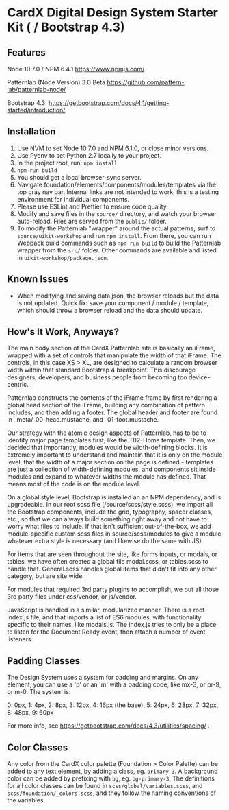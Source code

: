 # CardX Digital Design System Starter Kit ( / Bootstrap 4.3)

## Features

Node 10.7.0 / NPM 6.4.1
https://www.npmjs.com/

Patternlab (Node Version) 3.0 Beta
https://github.com/pattern-lab/patternlab-node/

Bootstrap 4.3:
https://getbootstrap.com/docs/4.1/getting-started/introduction/

## Installation

1. Use NVM to set Node 10.7.0 and NPM 6.1.0, or close minor versions.
2. Use Pyenv to set Python 2.7 locally to your project.
3. In the project root, run:
   `npm install`
4. `npm run build`
5. You should get a local browser-sync server.
6. Navigate foundation/elements/components/modules/templates via the top gray nav bar. Internal links are not intended to work, this is a testing environment for individual components.
7. Please use ESLint and Prettier to ensure code quality.
8. Modify and save files in the `source/` directory, and watch your browser auto-reload. Files are served from the `public/` folder.
9. To modify the Patternlab "wrapper" around the actual patterns, surf to `source/uikit-workshop` and run `npm install`. From there, you can run Webpack build commands such as `npm run build` to build the Patternlab wrapper from the `src/` folder. Other commands are available and listed in `uikit-workshop/package.json`.

## Known Issues

- When modifying and saving data.json, the browser reloads but the data is not updated. Quick fix: save your component / module / template, which should throw a browser reload and the data should update.

## How's It Work, Anyways?

The main body section of the CardX Patternlab site is basically an iFrame, wrapped with a set of controls that manipulate the width of that iFrame. The controls, in this case XS > XL, are designed to calculate a random browser width within that standard Bootstrap 4 breakpoint. This discourage designers, developers, and business people from becoming too device-centric.

Patternlab constructs the contents of the iFrame frame by first rendering a global head section of the iFrame, building any combination of pattern includes, and then adding a footer. The global header and footer are found in \_meta/\_00-head.mustache, and \_01-foot.mustache.

Our strategy with the atomic design aspects of Patternlab, has to be to identify major page templates first, like the T02-Home template. Then, we decided that importantly, modules would be width-defining blocks. It is extremely important to understand and maintain that it is only on the module level, that the width of a major section on the page is defined - templates are just a collection of width-defining modules, and components sit inside modules and expand to whatever widths the module has defined. That means most of the code is on the module level.

On a global style level, Bootstrap is installed an an NPM dependency, and is upgradeable. In our root scss file (/source/scss/style.scss), we import all the Bootstrap components, include the grid, typography, spacer classes, etc., so that we can always build something right away and not have to worry what files to include. If that isn't sufficient out-of-the-box, we add module-specific custom scss files in source/scss/modules to give a module whatever extra style is necessary (and likewise do the same with JS).

For items that are seen throughout the site, like forms inputs, or modals, or tables, we have often created a global file modal.scss, or tables.scss to handle that. General.scss handles global items that didn't fit into any other category, but are site wide.

For modules that required 3rd party plugins to accomplish, we put all those 3rd party files under css/vendor, or js/vendor.

JavaScript is handled in a similar, modularized manner. There is a root index.js file, and that imports a list of ES6 modules, with functionality specific to their names, like modals.js. The index.js tries to only be a place to listen for the Document Ready event, then attach a number of event listeners.

## Padding Classes

The Design System uses a system for padding and margins. On any element, you can use a 'p' or an 'm' with a padding code, like mx-3, or pr-9, or m-0. The system is:

0: 0px,
1: 4px,
2: 8px,
3: 12px,
4: 16px (the base),
5: 24px,
6: 28px,
7: 32px,
8: 48px,
9: 60px

For more info, see https://getbootstrap.com/docs/4.3/utilities/spacing/ .

## Color Classes

Any color from the CardX color palette (Foundation > Color Palette) can be added to any text element, by adding a class, eg. `primary-3`. A background color can be added by prefixing with `bg`, eg. `bg-primary-3`. The definitions for all color classes can be found in `scss/global/variables.scss`, and `scss/foundation/_colors.scss`, and they follow the naming conventions of the variables.
